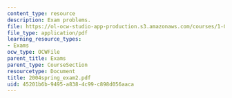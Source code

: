 ```yaml
---
content_type: resource
description: Exam problems.
file: https://ol-ocw-studio-app-production.s3.amazonaws.com/courses/1-054-mechanics-and-design-of-concrete-structures-spring-2004/45201b6b9495a8384c99c898d056aaca_2004spring_exam2.pdf
file_type: application/pdf
learning_resource_types:
- Exams
ocw_type: OCWFile
parent_title: Exams
parent_type: CourseSection
resourcetype: Document
title: 2004spring_exam2.pdf
uid: 45201b6b-9495-a838-4c99-c898d056aaca
---
```

